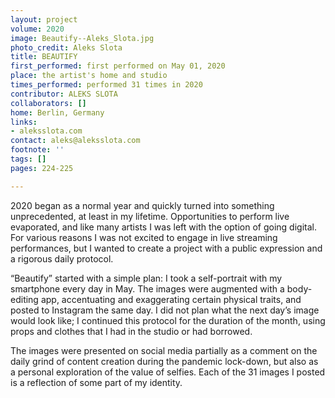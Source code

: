 ```yaml
---
layout: project
volume: 2020
image: Beautify--Aleks_Slota.jpg
photo_credit: Aleks Slota
title: BEAUTIFY
first_performed: first performed on May 01, 2020
place: the artist's home and studio
times_performed: performed 31 times in 2020
contributor: ALEKS SLOTA
collaborators: []
home: Berlin, Germany
links:
- aleksslota.com
contact: aleks@aleksslota.com
footnote: ''
tags: []
pages: 224-225

---
```


2020 began as a normal year and quickly turned into something unprecedented, at least in my lifetime. Opportunities to perform live evaporated, and like many artists I was left with the option of going digital. For various reasons I was not excited to engage in live streaming performances, but I wanted to create a project with a public expression and a rigorous daily protocol.

“Beautify” started with a simple plan: I took a self-portrait with my smartphone every day in May. The images were augmented with a body-editing app, accentuating and exaggerating certain physical traits, and posted to Instagram the same day. I did not plan what the next day’s image would look like; I continued this protocol for the duration of the month, using props and clothes that I had in the studio or had borrowed. 

The images were presented on social media partially as a comment on the daily grind of content creation during the pandemic lock-down, but also as a personal exploration of the value of selfies. Each of the 31 images I posted is a reflection of some part of my identity. 
